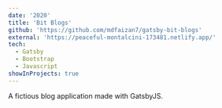 ```yaml
---
date: '2020'
title: 'Bit Blogs'
github: 'https://github.com/mdfaizan7/gatsby-bit-blogs'
external: 'https://peaceful-montalcini-173481.netlify.app/'
tech:
  - Gatsby
  - Bootstrap
  - Javascript
showInProjects: true
---
```


A fictious blog application made with GatsbyJS.
